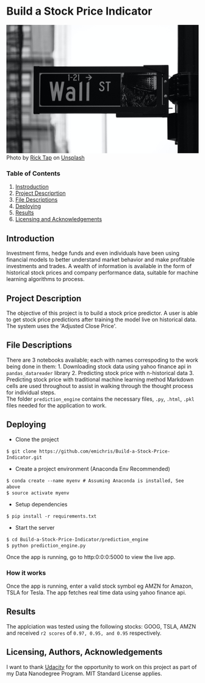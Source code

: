 # Build a Stock Price Indicator
![Header](prediction_engine/static/wallstreet.jpg)
Photo by [Rick Tap](https://unsplash.com/@ricktap?utm_medium=referral&amp;utm_campaign=photographer-credit&amp;utm_content=creditBadge) on [Unsplash](https://unsplash.com/)

### Table of Contents

1. [Instroduction](#intro)
2. [Project Descriprtion](#descrption)
3. [File Descriptions](#files)
4. [Deploying](#deploy)
4. [Results](#results)
5. [Licensing and Acknowledgements](#licensing)


## Introduction <a name="intro"> </a>

Investment firms, hedge funds and even individuals have been using financial models to better understand market behavior and make profitable investments and trades. A wealth of information is available in the form of historical stock prices and company performance data, suitable for machine learning algorithms to process.


## Project Description <a name="description"> </a>

The objective of this project is to build a stock price predictor. A user is able to get stock price predictions after training the model live on historical data. The system uses the 'Adjusted Close Price'.


## File Descriptions <a name="files"></a>

There are 3 notebooks available; each with names correspoding to the work being done in them: 
    1. Downloading stock data using yahoo finance api in `pandas_datareader` library
    2. Predicting stock price with n-historical data 
    3. Predicting stock price with traditional machine learning method
Markdown cells are used throughout to assist in walking through the thought process for individual steps.  
The folder `prediction_engine` contains the necessary files, `.py`, `.html`, `.pkl` files needed for the application to work. 


## Deploying <a name="deploy"></a>

+ Clone the project
```
$ git clone https://github.com/emichris/Build-a-Stock-Price-Indicator.git
```

+ Create a project environment (Anaconda Env Recommended)
```
$ conda create --name myenv # Assuming Anaconda is installed, See above
$ source activate myenv
```

+ Setup dependencies
```
$ pip install -r requirements.txt
```

+ Start the server
```
$ cd Build-a-Stock-Price-Indicator/prediction_engine
$ python prediction_engine.py
```
Once the app is running, go to http:0:0:0:5000 to view the live app. 

### How it works
Once the app is running, enter a valid stock symbol eg AMZN for Amazon, TSLA for Tesla. The app fetches real time data using yahoo finance api.


## Results<a name="results"></a>
The applciation was tested using the following stocks: GOOG, TSLA, AMZN and received `r2 scores` of `0.97, 0.95, and 0.95` respectively.


## Licensing, Authors, Acknowledgements<a name="licensing"></a>
I want to thank [Udacity](https://unsplash.com/) for the opportunity to work on this project as part of my Data Nanodegree Program. MIT Standard License applies. 